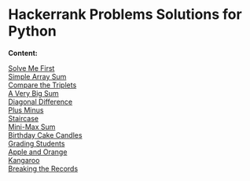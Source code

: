 # Hackerrank Problems Solutions for Python

<b>Content:</b>

[Solve Me First](https://github.com/SefaAkdeniz/Hackerrank-Problems-Solutions-for-Python/tree/master/Solve%20Me%20First "Solve Me First")</br>
[Simple Array Sum](https://github.com/SefaAkdeniz/Hackerrank-Problems-Solutions-for-Python/tree/master/Simple%20Array%20Sum "Simple Array Sum")</br>
[Compare the Triplets](https://github.com/SefaAkdeniz/Hackerrank-Problems-Solutions-for-Python/tree/master/Compare%20the%20Triplets "Compare the Triplets")</br>
[A Very Big Sum](https://github.com/SefaAkdeniz/Hackerrank-Problems-Solutions-for-Python/tree/master/A%20Very%20Big%20Sum "A Very Big Sum")</br>
[Diagonal Difference](https://github.com/SefaAkdeniz/Hackerrank-Problems-Solutions-for-Python/tree/master/Diagonal%20Difference "Diagonal Difference")</br>
[Plus Minus](https://github.com/SefaAkdeniz/Hackerrank-Problems-Solutions-for-Python/tree/master/Plus%20Minus "Plus Minus")</br>
[Staircase](https://github.com/SefaAkdeniz/Hackerrank-Problems-Solutions-for-Python/tree/master/Staircase "Staircase")</br>
[Mini-Max Sum](https://github.com/SefaAkdeniz/Hackerrank-Problems-Solutions-for-Python/tree/master/Mini-Max%20Sum "Mini-Max Sum")</br>
[Birthday Cake Candles](https://github.com/SefaAkdeniz/Hackerrank-Problems-Solutions-for-Python/tree/master/Birthday%20Cake%20Candles "Birthday Cake Candles")</br>
[Grading Students](https://github.com/SefaAkdeniz/Hackerrank-Problems-Solutions-for-Python/tree/master/Grading%20Students "Grading Students")</br>
[Apple and Orange](https://github.com/SefaAkdeniz/Hackerrank-Problems-Solutions-for-Python/tree/master/Apple%20and%20Orange "Apple and Orange")</br>
[Kangaroo](https://github.com/SefaAkdeniz/Hackerrank-Problems-Solutions-for-Python/tree/master/Kangaroo "Kangaroo")</br>
[Breaking the Records](https://github.com/SefaAkdeniz/Hackerrank-Problems-Solutions-for-Python/tree/master/Breaking%20the%20Records "Breaking the Records")</br>
